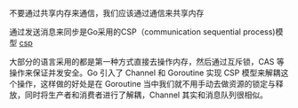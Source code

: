 不要通过共享内存来通信，我们应该通过通信来共享内存

通过发送消息来同步是Go采用的CSP（communication sequential process)模型
[csp](https://img.lailin.xyz/image/1610460699237-f6400aaa-34d5-4c8d-b323-27683704abd2.png)

大部分的语言采用的都是第一种方式直接去操作内存，然后通过互斥锁，CAS 等操作来保证并发安全。Go 引入了 Channel 和 Goroutine 实现 CSP 模型来解耦这个操作，这样做的好处是在 Goroutine 当中我们就不用手动去做资源的锁定与释放，同时将生产者和消费者进行了解耦，Channel 其实和消息队列很相似。
